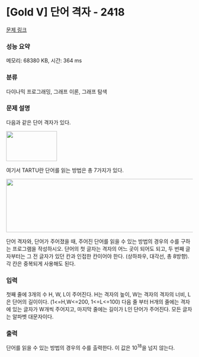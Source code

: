 # [Gold V] 단어 격자 - 2418 

[문제 링크](https://www.acmicpc.net/problem/2418) 

### 성능 요약

메모리: 68380 KB, 시간: 364 ms

### 분류

다이나믹 프로그래밍, 그래프 이론, 그래프 탐색

### 문제 설명

<p>다음과 같은 단어 격자가 있다.</p>

<p><img alt="" src="https://www.acmicpc.net/JudgeOnline/upload/201105/Screen%20shot%202011-05-10%20at%2012_14_03%20AM.png" style="height:81px; width:137px"></p>

<p>여기서 TARTU란 단어를 읽는 방법은 총 7가지가 있다.</p>

<p><img alt="" src="https://www.acmicpc.net/JudgeOnline/upload/201105/Screen%20shot%202011-05-10%20at%2012_14_46%20AM.png" style="height:144px; width:588px"></p>

<p>단어 격자와, 단어가 주어졌을 때, 주어진 단어를 읽을 수 있는 방법의 경우의 수를 구하는 프로그램을 작성하시오. 단어의 첫 글자는 격자의 어느 곳이 되어도 되고, 두 번째 글자부터는 그 전 글자가 있던 칸과 인접한 칸이어야 한다. (상하좌우, 대각선, 총 8방향). 각 칸은 중복되게 사용해도 된다.</p>

### 입력 

 <p>첫째 줄에 3개의 수 H, W, L이 주어진다. H는 격자의 높이, W는 격자의 격자의 너비, L은 단어의 길이이다. (1<=H,W<=200, 1<=L<=100) 다음 줄 부터 H개의 줄에는 격자에 있는 글자가 W개씩 주어지고, 마지막 줄에는 길이가 L인 단어가 주어진다. 모든 글자는 알파벳 대문자이다.</p>

### 출력 

 <p>단어를 읽을 수 있는 방법의 경우의 수를 출력한다. 이 값은 10<sup>18</sup>을 넘지 않는다.</p>

